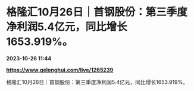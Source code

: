 # 格隆汇10月26日｜首钢股份：第三季度净利润5.4亿元，同比增长1653.919%。

**2023-10-26 11:44**

**https://www.gelonghui.com/live/1265239**

格隆汇10月26日｜首钢股份：第三季度净利润5.4亿元，同比增长1653.919%。